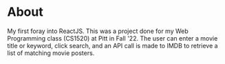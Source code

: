 # About

My first foray into ReactJS.  This was a project done for my Web Programming class (CS1520) at Pitt in Fall '22.  The user can enter a movie title or keyword, click search, and an API call is made to IMDB to retrieve a list of matching movie posters.

